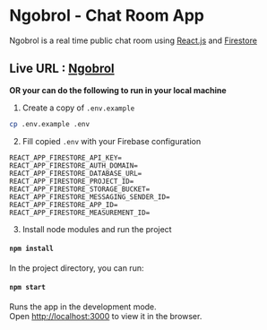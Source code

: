 # Ngobrol - Chat Room App
Ngobrol is a real time public chat room using [React.js](https://reactjs.org) and [Firestore](https://firebase.google.com/products/firestore/)

## Live URL : [Ngobrol](https://ngobrol.netlify.app/)

**OR your can do the following to run in your local machine**

1. Create a copy of `.env.example`
```bash
cp .env.example .env
```

2. Fill copied `.env` with your Firebase configuration
```
REACT_APP_FIRESTORE_API_KEY=
REACT_APP_FIRESTORE_AUTH_DOMAIN=
REACT_APP_FIRESTORE_DATABASE_URL=
REACT_APP_FIRESTORE_PROJECT_ID=
REACT_APP_FIRESTORE_STORAGE_BUCKET=
REACT_APP_FIRESTORE_MESSAGING_SENDER_ID=
REACT_APP_FIRESTORE_APP_ID=
REACT_APP_FIRESTORE_MEASUREMENT_ID=
```

3. Install node modules and run the project

#### `npm install`

In the project directory, you can run:

#### `npm start`

Runs the app in the development mode.<br>
Open [http://localhost:3000](http://localhost:3000) to view it in the browser.